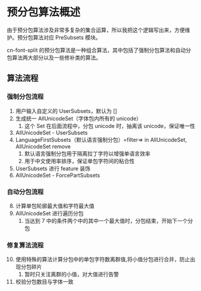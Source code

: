 # 预分包算法概述

由于预分包算法涉及非常多复杂的集合运算，所以我把这个逻辑写出来，方便维护。预分包算法对应 PreSubsets 模块。

cn-font-split 的预分包算法是一种组合算法，其中包括了强制分包算法和自动分包算法两大部分以及一些修补类的算法。

## 算法流程

### 强制分包流程

1. 用户输入自定义的 UserSubsets，默认为 []
2. 生成统一 AllUnicodeSet（字体包内所有的 unicode）
    1. 这个 Set 在后面流程中，分包 unicode 时，抽离该 unicode，保证唯一性
3. AllUnicodeSet - UserSubsets
4. LanguageFirstSubsets（默认语言强制分包）=filter=> in AllUnicodeSet, AllUnicodeSet remove
    1. 默认语言强制分包用于隔离拉丁字符以增强单语言效率
    2. 用于中文使用率排序，保证单包字符间的粘合性
5. UserSubsets 进行 feature 装饰
6. AllUnicodeSet - ForcePartSubsets

### 自动分包流程

8. 计算单包轮廓最大值和字符最大值
9. AllUnicodeSet 进行遍历分包
    1. 当达到 7 中的条件两个中的其中一个最大值时，分包结束，开始下一个分包

### 修复算法流程

10. 使用特殊的算法计算分包中的单包字符数离群值,将小值分包进行合并，防止出现分包碎片
    1. 暂时只关注离群的小值，对大值进行告警
11. 校验分包数目与字体一致
